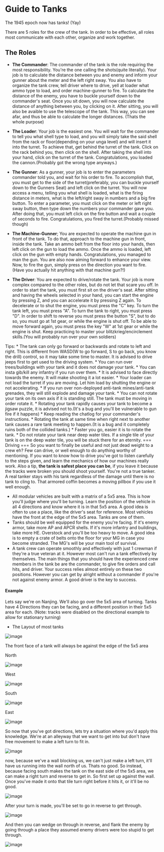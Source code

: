 # Guide to Tanks
The 1945 epoch now has tanks\! (Yay)

There are 5 roles for the crew of the tank. In order to be effective,
all roles most communicate with each other, organize and work
together.

## The Roles

  - **The Commander**: The commander of the tank is the role requiring
    the most responsibility. You're the one calling the shots(quite
    literally). Your job is to calculate the distance between you and
    enemy and inform your gunner about the meter and the left right
    sway. You also have to organize the tank crew, tell driver where to
    drive, yell at loader what ammo type to load, and order
    machine-gunner to fire. To calculate the distance of the enemy, you
    have to buckle yourself down to the commander's seat. Once you sit
    down, you will now calculate the distance of anything between you,
    by clicking on it. After sitting, you will also be avaible to use
    the telescope of the tank. This way, you can see afar, and thus be
    able to calculate the longer distances. (Thats the whole purpose)




  - **The Loader**: Your job is the easiest one. You will wait for the
    commander to tell you what shell type to load, and you will simply
    take the said shell from the rack or floor(depending on your unga
    level) and will insert it into the turret. To achieve that, get
    behind the turret of the tank. Click on the rack behind you, then
    click on the shell. After taking the shell into your hand, click on
    the turret of the tank. Congratulations, you loaded the
    cannon.(Probably got the wrong type anyways.)




  - **The Gunner**: As a gunner, your job is to enter the parameters
    commander told you, and wait for his order to fire. To accomplish
    that, you must get to the side of the turret(preferably, you can
    buckle yourself down to the Gunners Seat) and left click on the
    turret. You will now access a menu, telling you what shell is
    loaded, what is the firing distance in meters, what is the
    left/right sway in numbers and a big fire button. To enter a
    parameter, you must click on the meter or left right sway button,
    then type down the numbers your commander gave you. After doing
    that, you must left click on the fire button and wait a couple of
    seconds to fire. Congratulations, you fired the turret.(Probably
    missed though)




  - **The Machine-Gunner**; You are expected to operate the machine gun
    in front of the tank. To do that, approach to the machine gun in
    front, inside the tank. Take an ammo belt from the floor into your
    hands, then left click on the gun to load the ammo. Once the ammo is
    loaded, left click on the gun with empty hands. Congratulations, you
    managed to man the gun. You are also now aiming forward to enhance
    your view. Now, to fire the gun, simply press on the direction you
    want to fire. (Have you actually hit anything with that machine
    gun?\!)




  - **The Driver**: You are expected to drive/rotate the tank. Your job
    is more complex compared to the other roles, but do not let that
    scare you off. In order to start the tank, you must first sit on the
    driver's seat. After sitting and having the wheels selected in your
    hand, you can start the engine by pressing Z, and you can accelerate
    it by pressing Z again. To decelerate or to shut the engine, you
    must press the "C" key. To turn the tank left, you must press "A".
    To turn the tank to right, you must press "D". In order to shift to
    reverse you must press the button "S", but to do so, you must go at
    1st gear, or while the engine is shut off. To be able to move
    forward again, you must press the key "W" at 1st gear or while the
    engine is shut. Keep practicing to master your
    blitzkrieg/encirclement skills.(You will probably run over your own
    soldiers)




Tips:
\* The tank can only go forward or backwards and rotate to left and
right. This is different from WASD(W to go forward, S to go back, you
know the drill) control, so it may take some time to master. It is
advised to drive jeeps first to get used to the driving system.
\* You can run over trees/buildings with your tank and it does not
damage your tank.
\* You can insta gib/kill any infantry if you run over them.
\* It is advised to face directly towards the enemy. It will make
shooting it a lot easier.
\* Your loader can not load the turret if you are moving. Let him load
by shutting the engine or not accelerating.
\* If you run over non-deployed anti-tank mines/anti-tank grenades, they
will still explode and damage your tank.
\* You can not rotate your tank on its own axis if it is standing still.
The tank must be moving in order rotate it.
\* Rotating your tank rapidly causes your tank to become a jigsaw
puzzle, it is advised not to.(It's a bug and you'll be vulnerable to gun
fire if it happens)
\* Keep reading the chatlog for your commander's instructions.
\* Rotating the tank at same time when right next to another tank causes
a rare tank meeting to happen.(It is a bug and it completely ruins both
of the collided tanks.)
\* Faster you go, easier it is to rotate the tank.
\* Do not rotate your tank near deep water tiles. If a single tile of
your tank is on the deep water tile, you will be stuck there for an
eternity.
\=== Driving === So you want to finally be useful and not just dead
weight to a crew eh? Few can drive, or well enough to do anything worthy
of mentioning. If you want to know how to drive you've got to listen
carefully to the steps given, and learn the mechanics of how our
machines really work. Also a tip, **the tank is safest place you can
be**, if you leave it because the tracks were broken you should shoot
yourself. You're not a true tanker. A real tanker stays with his tank
regardless of the damage until there is no tank to cling to. That
armored coffin becomes a moving pillbox if you use it well enough.

  - All modular vehicles are built with a matrix of a 5x5 area. This is
    how you'll judge where you'll be turning. Learn the position of the
    vehicle in all 4 directions and know where it is in that 5x5 area. A
    good idea is often to use a place, like the driver's seat for
    reference. Most vehicles have the front at the edge of the 5x5 area.
    Tanks are one of them.
  - Tanks should be well equipped for the enemy you're facing. If it's
    enemy armor, take more AP and APCR shells. If it's more infantry and
    buildings, take more HE. Overstock and you'll be too heavy to move.
    A good idea is to empty a crate of belts onto the floor for your MG
    in case you become stranded. The MG's will be your main tool of
    survival.
  - A tank crew can operate smoothly and effectively with just 1 crewman
    if they're a true veteran at it. However most can't run a tank
    effectively by themselves. The main things that you should have the
    experienced crew members in the tank be are the commander, to give
    fire orders and call hits, and driver. Your success relies almost
    entirely on these two positions. However you can get by alright
    without a commander if you're not against enemy armor. A good driver
    is the key to success.

#### Example

Lets say we're on Nanjing. We'll also go over the 5x5 area of turning.
Tanks have 4 Directions they can be facing, and a different position in
their 5x5 area for each. (Note: tracks were disabled on the directional
example to allow for stationary turning)

  - The Layout of most tanks

![image](https://media.discordapp.net/attachments/485954244437082112/714297980391260231/tank.png)

The front face of a tank will always be against the edge of the 5x5 area

North

![image](https://media.discordapp.net/attachments/485954244437082112/714333304068898856/tank_north.png)

West

![image](https://media.discordapp.net/attachments/485954244437082112/714298939398029363/tank_west.png)

South

![image](https://media.discordapp.net/attachments/485954244437082112/714299673460080801/tank_south.png)

East

![image](https://media.discordapp.net/attachments/485954244437082112/714299733014741072/tank_east.png)


So now that you've got directions, lets try a situation where you'd
apply this knowledge. We're at an alleyway that we want to get into but
don't have free movement to make a left turn to fit in.

![image](https://media.discordapp.net/attachments/485954244437082112/714300361728458762/tank_alley.png)

now, because we've a wall blocking us, we can't just make a left turn,
it'll have us running into the wall north of us. Thats no good. So
instead, because facing south makes the tank on the east side of the 5x5
area, we can make a right turn and reverse to get in. So first set up
against the wall. Once you've made it onto that tile turn right before
it hits it, or it'll be no good.

![image](https://media.discordapp.net/attachments/485954244437082112/714300866584248360/tank_position.png?width=285&height=405)

After your turn is made, you'll be set to go in reverse to get
through.

![image](https://media.discordapp.net/attachments/485954244437082112/714301093869256824/tank_ready.png?width=288&height=406)

And then you can wedge on through in reverse, and flank the enemy by
going through a place they assumed enemy drivers were too stupid to get
through.

![image](https://media.discordapp.net/attachments/485954244437082112/714301162244800532/tank_through.png?width=144&height=405)
